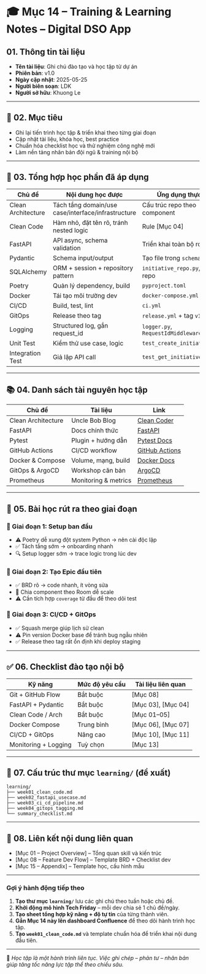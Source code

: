# 🎓 Mục 14 – Training & Learning Notes – Digital DSO App

## 01. Thông tin tài liệu

- **Tên tài liệu**: Ghi chú đào tạo và học tập từ dự án  
- **Phiên bản**: v1.0  
- **Ngày cập nhật**: 2025-05-25  
- **Người biên soạn**: LDK  
- **Người sở hữu**: Khuong Le  

---

## 🎯 02. Mục tiêu

- Ghi lại tiến trình học tập & triển khai theo từng giai đoạn  
- Cập nhật tài liệu, khóa học, best practice  
- Chuẩn hóa checklist học và thử nghiệm công nghệ mới  
- Làm nền tảng nhân bản đội ngũ & training nội bộ  

---

## 📘 03. Tổng hợp học phần đã áp dụng

| Chủ đề          | Nội dung học được                                | Ứng dụng thực tế                        |
|------------------|---------------------------------------------------|------------------------------------------|
| Clean Architecture | Tách tầng domain/use case/interface/infrastructure | Cấu trúc repo theo component             |
| Clean Code        | Hàm nhỏ, đặt tên rõ, tránh nested logic         | Rule [Mục 04]                            |
| FastAPI           | API async, schema validation                    | Triển khai toàn bộ router                |
| Pydantic          | Schema input/output                             | Tạo file trong `schemas/`                |
| SQLAlchemy        | ORM + session + repository pattern              | `initiative_repo.py`, test repo          |
| Poetry            | Quản lý dependency, build                       | `pyproject.toml`                         |
| Docker            | Tái tạo môi trường dev                          | `docker-compose.yml`                    |
| CI/CD             | Build, test, lint                                | `ci.yml`                                 |
| GitOps            | Release theo tag                                | `release.yml` + tag `v1.0.0`             |
| Logging           | Structured log, gắn request_id                  | `logger.py`, `RequestIdMiddleware`       |
| Unit Test         | Kiểm thử use case, logic                        | `test_create_initiative.py`             |
| Integration Test  | Giả lập API call                                | `test_get_initiative_api.py`            |

---

## 📚 04. Danh sách tài nguyên học tập

| Chủ đề            | Tài liệu                  | Link                                        |
|--------------------|----------------------------|---------------------------------------------|
| Clean Architecture | Uncle Bob Blog            | [Clean Coder](https://blog.cleancoder.com) |
| FastAPI            | Docs chính thức           | [FastAPI](https://fastapi.tiangolo.com)    |
| Pytest             | Plugin + hướng dẫn        | [Pytest Docs](https://docs.pytest.org)     |
| GitHub Actions     | CI/CD workflow            | [GitHub Actions](https://docs.github.com/actions) |
| Docker & Compose   | Volume, mạng, build       | [Docker Docs](https://docs.docker.com)     |
| GitOps & ArgoCD    | Workshop căn bản          | [ArgoCD](https://argo-cd.readthedocs.io)   |
| Prometheus         | Monitoring & metrics      | [Prometheus](https://prometheus.io/docs)   |

---

## 📝 05. Bài học rút ra theo giai đoạn

### 🔹 Giai đoạn 1: Setup ban đầu

- ⚠️ Poetry dễ xung đột system Python → nên cài độc lập  
- ✅ Tách tầng sớm → onboarding nhanh  
- 🔍 Setup logger sớm → trace logic trong lúc dev

### 🔹 Giai đoạn 2: Tạo Epic đầu tiên

- ✅ BRD rõ → code nhanh, ít vòng sửa  
- 🔁 Chia component theo Room dễ scale  
- ⚠️ Cần tích hợp `coverage` từ đầu để theo dõi test

### 🔹 Giai đoạn 3: CI/CD + GitOps

- ✅ Squash merge giúp lịch sử clean  
- ⚠️ Pin version Docker base để tránh bug ngẫu nhiên  
- ✅ Release theo tag rất ổn định khi deploy staging

---

## ✅ 06. Checklist đào tạo nội bộ

| Kỹ năng               | Mức độ yêu cầu | Tài liệu liên quan                |
|------------------------|----------------|-----------------------------------|
| Git + GitHub Flow      | Bắt buộc        | [Mục 08]                          |
| FastAPI + Pydantic     | Bắt buộc        | [Mục 03], [Mục 04]                |
| Clean Code / Arch      | Bắt buộc        | [Mục 01–05]                       |
| Docker Compose         | Trung bình      | [Mục 06], [Mục 07]                |
| CI/CD + GitOps         | Nâng cao        | [Mục 10], [Mục 11]                |
| Monitoring + Logging   | Tuỳ chọn        | [Mục 13]                          |

---

## 📂 07. Cấu trúc thư mục `learning/` (đề xuất)

```plaintext
learning/
├── week01_clean_code.md
├── week02_fastapi_usecase.md
├── week03_ci_cd_pipeline.md
├── week04_gitops_tagging.md
└── summary_checklist.md
````

---

## 🔗 08. Liên kết nội dung liên quan

* \[Mục 01 – Project Overview] – Tổng quan skill và kiến trúc
* \[Mục 08 – Feature Dev Flow] – Template BRD + Checklist dev
* \[Mục 15 – Appendix] – Template học, cấu hình mẫu

---

### Gợi ý hành động tiếp theo

1. **Tạo thư mục `learning/`** lưu các ghi chú theo tuần hoặc chủ đề.
2. **Khởi động mô hình Tech Friday** – mỗi dev chia sẻ 1 chủ đề/ngày.
3. **Tạo sheet tổng hợp kỹ năng + độ tự tin** của từng thành viên.
4. **Gắn Mục 14 này lên dashboard Confluence** để theo dõi hành trình học tập.
5. **Tạo `week01_clean_code.md`** và template chuẩn hóa để triển khai nội dung đầu tiên.

---

🧠 *Học tập là một hành trình liên tục. Việc ghi chép – phản tư – nhân bản giúp tăng tốc năng lực tập thể theo chiều sâu.*

